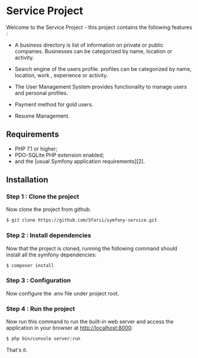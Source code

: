 Service Project
========================

Welcome to the Service Project - this project contains the following features :

- A business directory is list of information on private or public companies. Businesses can be categorized by name, location or activity.

- Search engine of the users profile. profiles can be categorized by name, location, work , experience or activity.

- The User Management System provides functionality to manage users and personal profiles.

- Payment method for gold users.

- Resume Management.

Requirements
------------

  * PHP 7.1 or higher;
  * PDO-SQLite PHP extension enabled;
  * and the [usual Symfony application requirements][2].

Installation
------------

### Step 1 : Clone the project

Now clone the project from github.

```bash
$ git clone https://github.com/Sfarii/symfony-service.git
```

### Step 2 : Install dependencies

Now that the project is cloned, running the following command should install all the symfony dependencies:

```bash
$ composer install
```

### Step 3 : Configuration

Now configure the .env file under project root.

### Step 4 : Run the project

Now run this command to run the built-in web server and access the application in your browser at <http://localhost:8000>:

```bash
$ php bin/console server:run
```

That's it.
